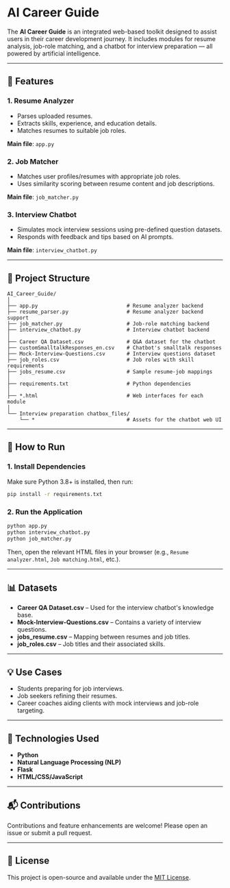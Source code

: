 # AI Career Guide


The **AI Career Guide** is an integrated web-based toolkit designed to assist users in their career development journey. It includes modules for resume analysis, job-role matching, and a chatbot for interview preparation — all powered by artificial intelligence.

---

## 🔧 Features

### 1. **Resume Analyzer**
- Parses uploaded resumes.
- Extracts skills, experience, and education details.
- Matches resumes to suitable job roles.

**Main file**: `app.py`

### 2. **Job Matcher**
- Matches user profiles/resumes with appropriate job roles.
- Uses similarity scoring between resume content and job descriptions.

**Main file**: `job_matcher.py`

### 3. **Interview Chatbot**
- Simulates mock interview sessions using pre-defined question datasets.
- Responds with feedback and tips based on AI prompts.

**Main file**: `interview_chatbot.py`

---

## 📁 Project Structure

```
AI_Career_Guide/
│
├── app.py                             # Resume analyzer backend 
├── resume_parser.py                   # Resume analyzer backend support
├── job_matcher.py                     # Job-role matching backend
├── interview_chatbot.py               # Interview chatbot backend
│
├── Career QA Dataset.csv              # Q&A dataset for the chatbot
├── customSmalltalkResponses_en.csv    # Chatbot's smalltalk responses
├── Mock-Interview-Questions.csv       # Interview questions dataset
├── job_roles.csv                      # Job roles with skill requirements
├── jobs_resume.csv                    # Sample resume-job mappings
│
├── requirements.txt                   # Python dependencies
│
├── *.html                             # Web interfaces for each module
│
└── Interview preparation chatbox_files/
    └── *                              # Assets for the chatbot web UI
```

---

## 🚀 How to Run

### 1. **Install Dependencies**
Make sure Python 3.8+ is installed, then run:
```bash
pip install -r requirements.txt
```

### 2. **Run the Application**
```bash
python app.py
python interview_chatbot.py
python job_matcher.py
```

Then, open the relevant HTML files in your browser (e.g., `Resume analyzer.html`, `Job matching.html`, etc.).

---

## 📊 Datasets

- **Career QA Dataset.csv** – Used for the interview chatbot's knowledge base.
- **Mock-Interview-Questions.csv** – Contains a variety of interview questions.
- **jobs_resume.csv** – Mapping between resumes and job titles.
- **job_roles.csv** – Job titles and their associated skills.

---

## 💡 Use Cases

- Students preparing for job interviews.
- Job seekers refining their resumes.
- Career coaches aiding clients with mock interviews and job-role targeting.

---

## 🤖 Technologies Used

- **Python**
- **Natural Language Processing (NLP)**
- **Flask**
- **HTML/CSS/JavaScript**

---

## 📬 Contributions

Contributions and feature enhancements are welcome! Please open an issue or submit a pull request.

---

## 📄 License

This project is open-source and available under the [MIT License](LICENSE).
